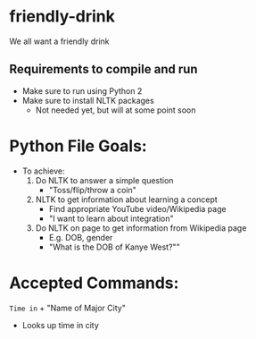 # friendly-drink
We all want a friendly drink

## Requirements to compile and run
- Make sure to run using Python 2
- Make sure to install NLTK packages
    - Not needed yet, but will at some point soon

# Python File Goals:
* To achieve:
    1. Do NLTK to answer a simple question
        * "Toss/flip/throw a coin"
    2. NLTK to get information about learning a concept
        * Find appropriate YouTube video/Wikipedia page
        * "I want to learn about integration"
    3. Do NLTK on page to get information from Wikipedia page
        * E.g. DOB, gender
        * "What is the DOB of Kanye West?""

# Accepted Commands:
`Time in` + "Name of Major City"
* Looks up time in city
